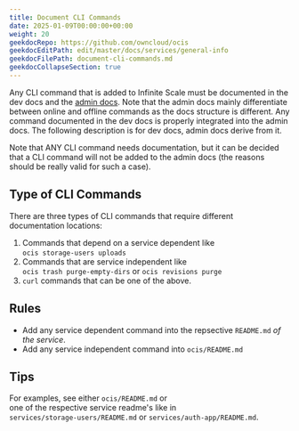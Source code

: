 ```yaml
---
title: Document CLI Commands
date: 2025-01-09T00:00:00+00:00
weight: 20
geekdocRepo: https://github.com/owncloud/ocis
geekdocEditPath: edit/master/docs/services/general-info
geekdocFilePath: document-cli-commands.md
geekdocCollapseSection: true
---
```


Any CLI command that is added to Infinite Scale must be documented in the dev docs and the [admin docs](https://doc.owncloud.com/ocis/latest/maintenance/commands/commands.html). Note that the admin docs mainly differentiate between online and offline commands as the docs structure is different. Any command documented in the dev docs is properly integrated into the admin docs. The following description is for dev docs, admin docs derive from it.

Note that ANY CLI command needs documentation, but it can be decided that a CLI command will not be added to the admin docs (the reasons should be really valid for such a case).

## Type of CLI Commands

There are three types of CLI commands that require different documentation locations:

1. Commands that depend on a service dependent like\
`ocis storage-users uploads`
2. Commands that are service independent like\
`ocis trash purge-empty-dirs` or `ocis revisions purge`
3. `curl` commands that can be one of the above.


## Rules

* Add any service dependent command into the repsective `README.md` _of the service_.
* Add any service independent command into `ocis/README.md`

## Tips

For examples, see either `ocis/README.md` or\
one of the respective service readme's like in\
`services/storage-users/README.md` or `services/auth-app/README.md`. 
